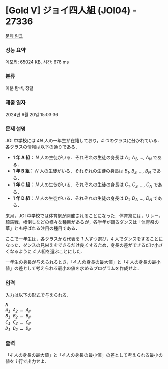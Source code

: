 # [Gold V] ジョイ四人組 (JOI04) - 27336 

[문제 링크](https://www.acmicpc.net/problem/27336) 

### 성능 요약

메모리: 65024 KB, 시간: 676 ms

### 분류

이분 탐색, 정렬

### 제출 일자

2024년 6월 20일 15:03:36

### 문제 설명

<p>JOI 中学校には <var>4N</var> 人の一年生が在籍しており，<var>4</var> つのクラスに分かれている．各クラスの情報は以下の通りである．</p>

<ul>
	<li><strong>1 年 A 組：</strong> <var>N</var> 人の生徒がいる．それぞれの生徒の身長は <var>A<sub>1</sub>, A<sub>2</sub>, …, A<sub>N</sub></var> である．</li>
	<li><strong>1 年 B 組：</strong> <var>N</var> 人の生徒がいる．それぞれの生徒の身長は <var>B<sub>1</sub>, B<sub>2</sub>, …, B<sub>N</sub></var> である．</li>
	<li><strong>1 年 C 組：</strong> <var>N</var> 人の生徒がいる．それぞれの生徒の身長は <var>C<sub>1</sub>, C<sub>2</sub>, …, C<sub>N</sub></var> である．</li>
	<li><strong>1 年 D 組：</strong> <var>N</var> 人の生徒がいる．それぞれの生徒の身長は <var>D<sub>1</sub>, D<sub>2</sub>, …, D<sub>N</sub></var> である．</li>
</ul>

<p>来月，JOI 中学校では体育祭が開催されることになった．体育祭には，リレー，騎馬戦，棒倒しなどの様々な種目があるが，各学年が踊るダンスは「体育祭の華」とも呼ばれる注目の種目である．</p>

<p>ここで一年生は，各クラスから代表を <var>1</var> 人ずつ選び，<var>4</var> 人でダンスをすることになった．ダンスの見栄えをできるだけ良くするため，身長の差ができるだけ小さくなるように <var>4</var> 人組を選ぶことにした．</p>

<p>一年生の身長が与えられるとき，「<var>4</var> 人の身長の最大値」と「<var>4</var> 人の身長の最小値」の差として考えられる最小の値を求めるプログラムを作成せよ．</p>

### 입력 

 <p>入力は以下の形式で与えられる．</p>

<pre><var>N</var>
<var>A<sub>1</sub></var> <var>A<sub>2</sub></var> <var>…</var> <var>A<sub>N</sub></var>
<var>B<sub>1</sub></var> <var>B<sub>2</sub></var> <var>…</var> <var>B<sub>N</sub></var>
<var>C<sub>1</sub></var> <var>C<sub>2</sub></var> <var>…</var> <var>C<sub>N</sub></var>
<var>D<sub>1</sub></var> <var>D<sub>2</sub></var> <var>…</var> <var>D<sub>N</sub></var></pre>

### 출력 

 <p>「<var>4</var> 人の身長の最大値」と「<var>4</var> 人の身長の最小値」の差として考えられる最小の値を <var>1</var> 行で出力せよ．</p>

